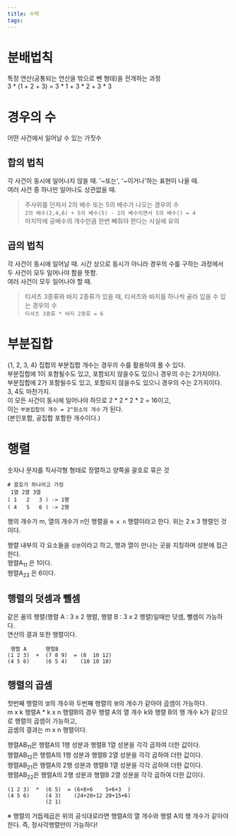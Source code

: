 ```yaml
---
title: 수학
tags:
---
```


# 분배법칙
특정 연산(공통되는 연산을 밖으로 뺀 형태)을 전개하는 과정  
3 * (1 + 2 + 3) = 3 * 1 + 3 * 2 + 3 * 3  


# 경우의 수
어떤 사건에서 일어날 수 있는 가짓수  

## 합의 법칙
각 사건이 동시에 일어나지 않을 때. '~또는', '~이거나'하는 표현이 나올 때.  
여러 사건 중 하나만 일어나도 상관없을 때.  
> 주사위를 던져서 2의 배수 또는 5의 배수가 나오는 경우의 수  
`2의 배수(2,4,6) + 5의 배수(5) - 2의 배수이면서 5의 배수() = 4`  
마지막에 공배수의 개수만큼 한번 빼줘야 한다는 사실에 유의  

## 곱의 법칙
각 사건이 동시에 일어날 때. 시간 상으로 동시가 아니라 경우의 수를 구하는 과정에서 두 사건이 모두 일어나야 함을 뜻함.  
여러 사건이 모두 일어나야 할 때.  
> 티셔츠 3종류와 바지 2종류가 있을 때, 티셔츠와 바지를 하나씩 골라 입을 수 있는 경우의 수  
`티셔츠 3종류 * 바지 2종류 = 6`  


# 부분집합
{1, 2, 3, 4} 집합의 부분집합 개수는 경우의 수를 활용하여 풀 수 있다.  
부분집합에 1이 포함될수도 있고, 포함되지 않을수도 있으니 경우의 수는 2가지이다.  
부분집합에 2가 포함될수도 있고, 포함되지 않을수도 있으니 경우의 수는 2가지이다.  
3, 4도 마찬가지.  
이 모든 사건이 동시에 일어나야 하므로 2 * 2 * 2 * 2 = 16이고,  
이는 `부분집합의 개수 = 2^원소의 개수` 가 된다.  
(본인포함, 공집합 포함한 개수이다.)  


# 행렬
숫자나 문자를 직사각형 형태로 정렬하고 양쪽을 괄호로 묶은 것  

```
# 괄호가 하나라고 가정
 1열 2열 3열
( 1   2   3 ) -> 1행
( 4   5   6 ) -> 2행
```

행의 개수가 m, 열의 개수가 n인 행렬을 `m x n` 행렬이라고 한다. 위는 2 x 3 행렬인 것이다.  

행렬 내부의 각 요소들을 `성분`이라고 하고, 행과 열이 만나는 곳을 지칭하며 성분에 접근한다.  
행렬A<sub>11</sub> 은 1이다.  
행렬A<sub>23</sub> 은 6이다.  

## 행렬의 덧셈과 뺄셈
같은 꼴의 행렬(행렬 A : 3 x 2 행렬, 행렬 B : 3 x 2 행렬)일때만 덧셈, 뺄셈이 가능하다.  
연산의 결과 또한 행렬이다.  

```
 행렬 A      행렬B
(1 2 3)  +  (7 8 9)  = (8  10 12)
(4 5 6)     (6 5 4)    (10 10 10)
```

## 행렬의 곱셈
첫번째 행렬의 `열`의 개수와 두번째 행렬의 `행`의 개수가 같아야 곱셈이 가능하다.  
m x k 행렬A * k x n 행렬B의 경우 
행렬 A의 열 개수 k와 행렬 B의 행 개수 k가 같으므로 행렬의 곱셈이 가능하고,  
곱셈의 결과는 m x n 행렬이다.  

행렬AB<sub>11</sub>은 행렬A의 1행 성분과 행렬B 1열 성분을 각각 곱하여 더한 값이다.  
행렬AB<sub>12</sub>은 행렬A의 1행 성분과 행렬B 2열 성분을 각각 곱하여 더한 값이다.  
행렬AB<sub>21</sub>은 행렬A의 2행 성분과 행렬B 1열 성분을 각각 곱하여 더한 값이다.  
행렬AB<sub>22</sub>은 행렬A의 2행 성분과 행렬B 2열 성분을 각각 곱하여 더한 값이다.  

```
(1 2 3)  *  (6 5)  = (6+8+6    5+6+3  )
(4 5 6)     (4 3)    (24+20+12 20+15+6)
            (2 1)
```

※ 행렬의 거듭제곱은 위의 공식대로라면 행렬A의 열 개수와 행렬 A의 행 개수가 같아야한다. 즉, 정사각행렬만이 가능하다!  
